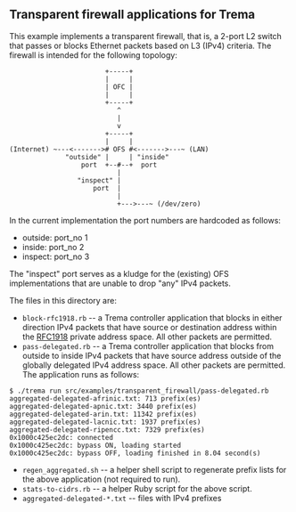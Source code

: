 Transparent firewall applications for Trema
-------------------------------------------

This example implements a transparent firewall, that is, a 2-port L2 switch that
passes or blocks Ethernet packets based on L3 (IPv4) criteria. The firewall is
intended for the following topology:

```
                        +-----+
                        |     |
                        | OFC |
                        |     |
                        +-----+
                           ^
                           |
                           v
                        +-----+
                        |     |
(Internet) ~---<-------># OFS #<------->---~ (LAN)
              "outside" |     | "inside"
                  port  +--#--+  port
                           |
                 "inspect" |
                     port  |
                           |
                           +--->---~ (/dev/zero)
```
In the current implementation the port numbers are hardcoded as follows:
* outside: port_no 1
* inside: port_no 2
* inspect: port_no 3

The "inspect" port serves as a kludge for the (existing) OFS implementations
that are unable to drop "any" IPv4 packets.

The files in this directory are:

* `block-rfc1918.rb` -- a Trema controller application that blocks in either
direction IPv4 packets that have source or destination address within the
[RFC1918](http://tools.ietf.org/html/rfc1918) private address space. All other
packets are permitted.
* `pass-delegated.rb` -- a Trema controller application that blocks from outside
to inside IPv4 packets that have source address outside of the globally
delegated IPv4 address space. All other packets are permitted. The application
runs as follows:

```
$ ./trema run src/examples/transparent_firewall/pass-delegated.rb
aggregated-delegated-afrinic.txt: 713 prefix(es)
aggregated-delegated-apnic.txt: 3440 prefix(es)
aggregated-delegated-arin.txt: 11342 prefix(es)
aggregated-delegated-lacnic.txt: 1937 prefix(es)
aggregated-delegated-ripencc.txt: 7329 prefix(es)
0x1000c425ec2dc: connected
0x1000c425ec2dc: bypass ON, loading started
0x1000c425ec2dc: bypass OFF, loading finished in 8.04 second(s)
```
* `regen_aggregated.sh` -- a helper shell script to regenerate prefix lists for
the above application (not required to run).
* `stats-to-cidrs.rb` -- a helper Ruby script for the above script.
* `aggregated-delegated-*.txt` -- files with IPv4 prefixes
